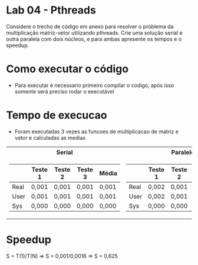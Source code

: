# Lab 04 - Pthreads
Considere o trecho de código em anexo para resolver o problema da multiplicação matriz-vetor utilizando pthreads. Crie uma solução serial e outra paralela com dois núcleos, e para ambas apresente os tempos e o speedup.


# Como executar o código
  - Para executar é necessario primeiro compilar o codigo, após isso somente será preciso rodar o executável 

# Tempo de execucao
 - Foram executadas 3 vezes as funcoes de multiplicacao de matriz e vetor e calculadas as medias

<table>
<tr><th>Serial </th><th>Paralelo</th></tr>
<tr><td>

|&nbsp;|Teste 1|Teste 2|Teste 3|Média| 
|--|--|--|--|--|
|Real|0,001|0,001|0,001|0,001|
|User|0,001|0,001|0,001|0,001|
|Sys|0,000|0,000|0,000|0,000|
  
</td><td>

|&nbsp;|Teste 1|Teste 2|Teste 3|Média| 
|--|--|--|--|--|
|Real|0,002|0,001|0,002|0,0016|
|User|0,002|0,001|0,002|0,0016|
|Sys|0,000|0,000|0,000|0,000|
  
</td></tr> </table>

# Speedup
S = T(1)/T(N) => S = 0,001/0,0016 => S = 0,625
  
